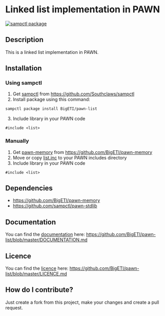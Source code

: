 # Linked list implementation in PAWN

[![sampctl package](https://shields.southcla.ws/badge/sampctl-pawn--list-2f2f2f.svg?style=for-the-badge)](https://github.com/BigETI/pawn-list "pawn-list")

## Description
This is a linked list implementation in PAWN.

## Installation
### Using sampctl
1. Get [sampctl](https://github.com/Southclaws/sampctl) from https://github.com/Southclaws/sampctl
2. Install package using this command:
```BASH
sampctl package install BigETI/pawn-list
```
3. Include library in your PAWN code
```PAWN
#include <list>
```

### Manually
1. Get [pawn-memory](https://github.com/BigETI/pawn-memory) from https://github.com/BigETI/pawn-memory
2. Move or copy [list.inc](https://github.com/BigETI/pawn-list/blob/master/include/list.inc) to your PAWN includes directory
3. Include library in your PAWN code
```PAWN
#include <list>
```

## Dependencies
- https://github.com/BigETI/pawn-memory
- https://github.com/sampctl/pawn-stdlib

## Documentation
You can find the [documentation](https://github.com/BigETI/pawn-list/blob/master/DOCUMENTATION.md) here: https://github.com/BigETI/pawn-list/blob/master/DOCUMENTATION.md

## Licence
You can find the [licence](https://github.com/BigETI/pawn-list/blob/master/LICENCE.md) here: https://github.com/BigETI/pawn-list/blob/master/LICENCE.md

## How do I contribute?
Just create a fork from this project, make your changes and create a pull request.
